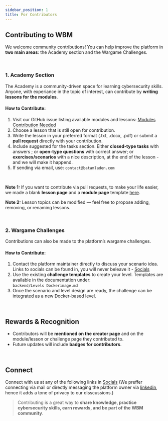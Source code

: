 ```yaml
---
sidebar_position: 1
title: For Contributors
---
```


## Contributing to WBM

We welcome community contributions! You can help improve the platform in **two main areas**: the Academy section and the Wargame Challenges.

<br/>

### 1. Academy Section

The Academy is a community-driven space for learning cybersecurity skills. Anyone, with experiance in the topic of interest, can contribute by **writing lessons for the modules**.

#### How to Contribute:

1. Visit our GitHub issue listing available modules and lessons: [Modules Contribution Needed](https://github.com/batamladen/Wargames-BataMladen/issues/2)
2. Choose a lesson that is still open for contribution.
3. Write the lesson in your preferred format (.txt, .docx, .pdf) or submit a **pull request** directly with your contribution.
4. Include suggested for the tasks section. Either **closed-type tasks** with answers ; or **open-type questions** with correct answer; or **exercises/scenarios** with a nice description, at the end of the lesson - and we will make it happend.
5. If sending via email, use: `contact@batamladen.com`

<br/>

**Note 1:** If you want to contribute via pull requests, to make your life easier, we made a blank **lesson page** and a **module page** template [here](https://github.com/batamladen/Wargames-BataMladen/tree/main/academy/Templates). 

**Note 2:** Lesson topics can be modified — feel free to propose adding, removing, or renaming lessons.

<br/>

### 2. Wargame Challenges

Contributions can also be made to the platform’s wargame challenges.

#### How to Contribute:

1. Contact the platform maintainer directly to discuss your scenario idea. Links to socials can be found in, you will never beleave it - [Socials](./Socials.md)
2. Use the existing **challenge templates** to create your level. Templates are available in the documentation under:  
   `backend/Levels Dockerimage.md`
3. Once the scenario and level design are ready, the challenge can be integrated as a new Docker-based level.

<br/>


## Rewards & Recognition

- Contributors will be **mentioned on the creator page** and on the module/lesson or challenge page they contributed to.
- Future updates will include **badges for contributors**.

<br/>

## Connect
Connect with us at any of the following links in [Socials](link) (We preffer connecting via mail or directly messaging the platform owner via [linkedin](https://www.linkedin.com/in/mladen-nikolov-1b4720200/), hence it adds a tone of privacy to our disscussions.)


> Contributing is a great way to **share knowledge, practice cybersecurity skills, earn rewards, and be part of the WBM community**.
